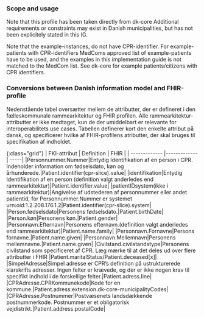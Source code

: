### Scope and usage
Note that this profile has been taken directly from dk-core
Additional requirements or constraints may exist in Danish municipalities, but has not been explicitely stated in this IG.

Note that the example-instances, do not have CPR-identifier. For example-patients with CPR-identifiers MedComs approved list of example-patients have to be used, and the examples in this implementation guide is not matched to the MedCom list. See dk-core for example patients/citizens with CPR identifiers.

### Conversions between Danish information model and FHIR-profile

Nedenstående tabel oversætter mellem de attributter, der er defineret i den fælleskommunale rammearkitektur og FHIR profilen. Alle rammearkitektur-attributter er ikke medtaget, kun de der umiddelbart er relevante for interoperabilitets use cases. Tabellen definerer kort den enkelte attribut på dansk, og specificerer hvilke af FHIR-profilens atributter, der skal bruges til specifikation af indholdet.

{:class="grid"}
|   FKI-attribut      | Definition        | FHIR  |
| ------------- |-------------| -----|
|Personnummer.Nummer|Entydig Identifikation af en person i CPR. Indeholder information om fødselsdato, køn og århunderede.|Patient.identifier(cpr-slice).value|
|identifikation|Entydig Identifikation af en person (definition valgt anderledes end rammearkitektur)|Patient.identifier.value|
|patientIDsystem(ikke i rammearkitektur)|Angivelse af udstederen af personnummer eller andet patientid, for Personnummer.Nummer er systemet urn:oid:1.2.208.176.1.2|Patient.identifier(cpr-slice).system|
|Person.fødselsdato|Personens fødselsdato.|Patient.birthDate|
|Person.køn|Personens køn.|Patient.gender|
|Personnavn.Efternavn|Personens efternavn.(definition valgt anderledes end rammearkitektur)|Patient.name.family|
|Personnavn.Fornavne|Persons fornavne.|Patient.name.given|
|Personnavn.Mellemnavn|Personens mellemnavne.|Patient.name.given|
|Civilstand.civilstandstype|Personens civilstand som specificeret af CPR. Læg mærke til at det deles ud over flere attributter i FHIR |Patient.maritalStatus/Patient.deceased[x]|
|SimpelAdresse|Simpel adresse er CPR’s definition på ustrukturerede klarskrifts adresser. Ingen felter er krævede, og der er ikke nogen krav til specifikt indhold i de forskellige felter.|Patient.adress.line|
|CPRAdresse.CPRKommunekode|Kode for en kommune.|Patient.adress:extension.dk-core-municipalityCodes|
|CPRAdresse.Postnummer|Postvæsenets landsdækkende postnummerkode. Postnummer er et obligatorisk vejdistrikt.|Patient.address.postalCode|
